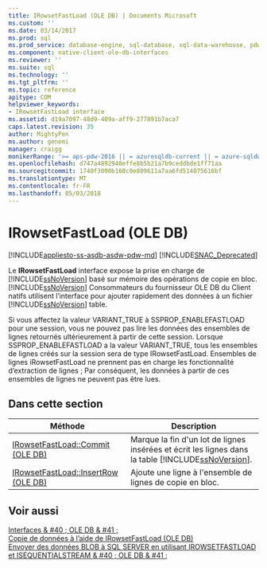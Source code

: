```yaml
---
title: IRowsetFastLoad (OLE DB) | Documents Microsoft
ms.custom: ''
ms.date: 03/14/2017
ms.prod: sql
ms.prod_service: database-engine, sql-database, sql-data-warehouse, pdw
ms.component: native-client-ole-db-interfaces
ms.reviewer: ''
ms.suite: sql
ms.technology: ''
ms.tgt_pltfrm: ''
ms.topic: reference
apitype: COM
helpviewer_keywords:
- IRowsetFastLoad interface
ms.assetid: d19a7097-48d9-409a-aff9-277891b7aca7
caps.latest.revision: 35
author: MightyPen
ms.author: genemi
manager: craigg
monikerRange: '>= aps-pdw-2016 || = azuresqldb-current || = azure-sqldw-latest || >= sql-server-2016 || = sqlallproducts-allversions'
ms.openlocfilehash: d747a4892940effe8b5b21a7b9ceddbde1ff71aa
ms.sourcegitcommit: 1740f3090b168c0e809611a7aa6fd514075616bf
ms.translationtype: MT
ms.contentlocale: fr-FR
ms.lasthandoff: 05/03/2018
---
```

# <a name="irowsetfastload-ole-db"></a>IRowsetFastLoad (OLE DB)
[!INCLUDE[appliesto-ss-asdb-asdw-pdw-md](../../includes/appliesto-ss-asdb-asdw-pdw-md.md)]
[!INCLUDE[SNAC_Deprecated](../../includes/snac-deprecated.md)]

  Le **IRowsetFastLoad** interface expose la prise en charge de [!INCLUDE[ssNoVersion](../../includes/ssnoversion-md.md)] basé sur mémoire des opérations de copie en bloc. [!INCLUDE[ssNoVersion](../../includes/ssnoversion-md.md)] Consommateurs du fournisseur OLE DB du Client natifs utilisent l’interface pour ajouter rapidement des données à un fichier [!INCLUDE[ssNoVersion](../../includes/ssnoversion-md.md)] table.  
  
 Si vous affectez la valeur VARIANT_TRUE à SSPROP_ENABLEFASTLOAD pour une session, vous ne pouvez pas lire les données des ensembles de lignes retournés ultérieurement à partir de cette session. Lorsque SSPROP_ENABLEFASTLOAD a la valeur VARIANT_TRUE, tous les ensembles de lignes créés sur la session sera de type IRowsetFastLoad. Ensembles de lignes iRowsetFastLoad ne prennent pas en charge les fonctionnalité d’extraction de lignes ; Par conséquent, les données à partir de ces ensembles de lignes ne peuvent pas être lues.  
  
## <a name="in-this-section"></a>Dans cette section  
  
|Méthode| Description|  
|------------|-----------------|  
|[IRowsetFastLoad::Commit &#40;OLE DB&#41;](../../relational-databases/native-client-ole-db-interfaces/irowsetfastload-commit-ole-db.md)|Marque la fin d'un lot de lignes insérées et écrit les lignes dans la table [!INCLUDE[ssNoVersion](../../includes/ssnoversion-md.md)].|  
|[IRowsetFastLoad::InsertRow &#40;OLE DB&#41;](../../relational-databases/native-client-ole-db-interfaces/irowsetfastload-insertrow-ole-db.md)|Ajoute une ligne à l'ensemble de lignes de copie en bloc.|  
  
## <a name="see-also"></a>Voir aussi  
 [Interfaces & #40 ; OLE DB & #41 ;](http://msdn.microsoft.com/library/34c33364-8538-45db-ae41-5654481cda93)   
 [Copie de données à l’aide de IRowsetFastLoad &#40;OLE DB&#41;](../../relational-databases/native-client-ole-db-how-to/bulk-copy-data-using-irowsetfastload-ole-db.md)   
 [Envoyer des données BLOB à SQL SERVER en utilisant IROWSETFASTLOAD et ISEQUENTIALSTREAM & #40 ; OLE DB & #41 ;](../../relational-databases/native-client-ole-db-how-to/send-blob-data-to-sql-server-using-irowsetfastload-and-isequentialstream-ole-db.md)  
  
  
